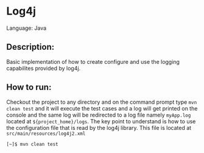 # Log4j
Language: Java

## Description:
Basic implementation of how to create configure and use the logging capabilites provided by log4j.

## How to run:
Checkout the project to any directory and on the command prompt type `mvn clean test` and it will execute the 
test cases and a log will get printed on the console and the same log will be redirected to a log file namely 
`myApp.log` located at `${project_home}/logs`. The key point to understand is how to use the configuration file that 
is read by the log4j library. This file is located at `src/main/resources/log4j2.xml`
```shell
[~]$ mvn clean test
```
